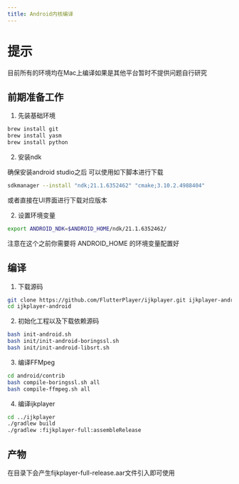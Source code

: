 ```yaml
---
title: Android内核编译
---
```

# 提示
目前所有的环境均在Mac上编译如果是其他平台暂时不提供问题自行研究

## 前期准备工作
1. 先装基础环境

```bash
brew install git
brew install yasm
brew install python
```

2. 安装ndk

确保安装android studio之后 可以使用如下脚本进行下载
```bash
sdkmanager --install "ndk;21.1.6352462" "cmake;3.10.2.4988404"
```
或者直接在UI界面进行下载对应版本

2. 设置环境变量

```bash
export ANDROID_NDK=$ANDROID_HOME/ndk/21.1.6352462/
```
注意在这个之前你需要将 ANDROID_HOME 的环境变量配置好


## 编译
1. 下载源码
```bash
git clone https://github.com/FlutterPlayer/ijkplayer.git ijkplayer-android
cd ijkplayer-android
```

2. 初始化工程以及下载依赖源码
```bash
bash init-android.sh
bash init/init-android-boringssl.sh
bash init/init-android-libsrt.sh
```

3. 编译FFMpeg
```bash
cd android/contrib
bash compile-boringssl.sh all
bash compile-ffmpeg.sh all
```

4. 编译ijkplayer
```bash
cd ../ijkplayer
./gradlew build
./gradlew :fijkplayer-full:assembleRelease
```

## 产物
在目录下会产生fijkplayer-full-release.aar文件引入即可使用